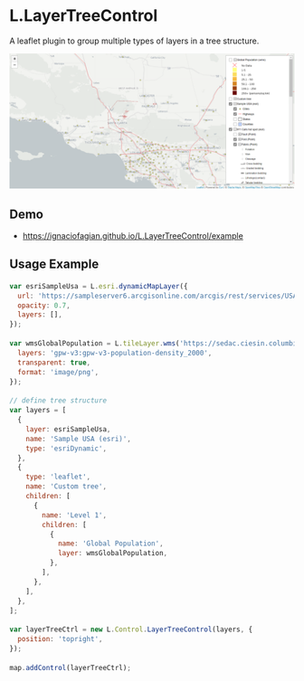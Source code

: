 # L.LayerTreeControl

A leaflet plugin to group multiple types of layers in a tree structure.

![Screenshot](screenshot.png)

## Demo

  - <https://ignaciofagian.github.io/L.LayerTreeControl/example>

## Usage Example

```javascript
var esriSampleUsa = L.esri.dynamicMapLayer({
  url: 'https://sampleserver6.arcgisonline.com/arcgis/rest/services/USA/MapServer',
  opacity: 0.7,
  layers: [],
});

var wmsGlobalPopulation = L.tileLayer.wms('https://sedac.ciesin.columbia.edu/geoserver/wms?', {
  layers: 'gpw-v3:gpw-v3-population-density_2000',
  transparent: true,
  format: 'image/png',
});

// define tree structure
var layers = [
  {
    layer: esriSampleUsa,
    name: 'Sample USA (esri)',
    type: 'esriDynamic',
  },		
  {
    type: 'leaflet',
    name: 'Custom tree',
    children: [
      {
        name: 'Level 1',
        children: [
          {
            name: 'Global Population',
            layer: wmsGlobalPopulation,
          },
        ],
      },
    ],
  },
];

var layerTreeCtrl = new L.Control.LayerTreeControl(layers, {
  position: 'topright',
});

map.addControl(layerTreeCtrl);
```